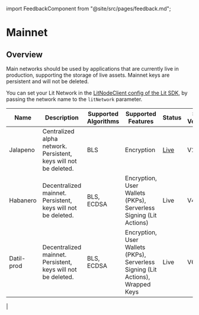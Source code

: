 import FeedbackComponent from "@site/src/pages/feedback.md";

# Mainnet

## Overview

Main networks should be used by applications that are currently live in production, supporting the storage of live assets. Mainnet keys are persistent and will not be deleted. 

You can set your Lit Network in the [LitNodeClient config of the Lit SDK](../../sdk/installation.md), by passing the network name to the `litNetwork` parameter.

<div class="mainnet-networks-table">

| Name | Description | Supported Algorithms | Supported Features | Status | SDK Version | Development status | Contracts |
| ---- | ----------- | -------------------- | ------------------ | ------ | ----------- | -------------------- | --------------- |
| Jalapeno | Centralized alpha network. Persistent, keys will not be deleted. | BLS | Encryption | [Live](https://jalapeno-status.litprotocol.com/) | V1, V2 | Deprecated.  Do not build new apps that use this network. | n/a |
| Habanero | Decentralized mainnet. Persistent, keys will not be deleted. | BLS, ECDSA | Encryption, User Wallets (PKPs), Serverless Signing (Lit Actions) | Live | V4+ | Deprecated.  Do not build new apps that use this network. | [habanero](https://github.com/LIT-Protocol/networks/tree/main/habanero) | 
Datil-prod | Decentralized mainnet. Persistent, keys will not be deleted. | BLS, ECDSA | Encryption, User Wallets (PKPs), Serverless Signing (Lit Actions), Wrapped Keys | Live | V6+ | Good to use | [datil-prod](https://github.com/LIT-Protocol/networks/tree/main/datil-prod) |
|

</div>


<FeedbackComponent/>
